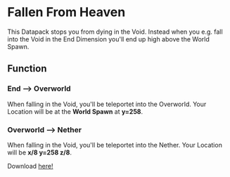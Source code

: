 # Fallen From Heaven
This Datapack stops you from dying in the Void. Instead when you e.g. fall into the Void in the End Dimension you'll end up high above the World Spawn.

## Function
### End --> Overworld
When falling in the Void, you'll be teleportet into the Overworld. Your Location will be at the **World Spawn** at **y=258**.

### Overworld --> Nether
When falling in the Void, you'll be teleportet into the Nether. Your Location will be **x/8 y=258 z/8**.

Download [here!](https://modrinth.com/datapack/fallen_from_heaven)
